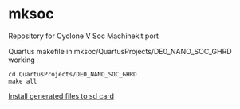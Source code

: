 # mksoc
Repository for Cyclone V Soc Machinekit port

Quartus makefile in mksoc/QuartusProjects/DE0_NANO_SOC_GHRD working

    cd QuartusProjects/DE0_NANO_SOC_GHRD
    make all
    
[Install generated files to sd card](./Notes/install_Makefile-generated-files-to-sdcard.txt)
  
